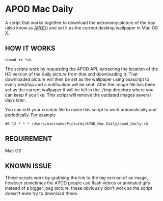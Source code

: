 # APOD Mac Daily

A script that works together to download the astronomy picture of the day (also know as [APOD](https://apod.nasa.gov/apod/)) and set it as the current desktop wallpaper in Mac OS X.

## HOW IT WORKS
`chmod +x *sh`

The scripts work by requesting the APOD API, extracting the location of the HD version of the daily picture from that and downloading it. That downloaded picture will then be set as the wallpaper using osascript to every desktop and a notification will be sent. After the image file has been set as the current wallpaper it will be left in the ./tmp directory where you can keep if you like. This script will remove the outdated images several days later.

You can edit your crontab file to make this script to work automatically and periodically. For example

`#0 12 * * * /Users/username/Pictures/APOD_Mac_Daily/apod_daily.sh`

## REQUIREMENT
Mac OS

## KNOWN ISSUE
These scripts work by grabbing the link to the big version of an image, however sometimes the APOD people use flash videos or animated gifs instead of a bigger jpeg picture, these obviously don't work so the script doesn't even try to download these.
